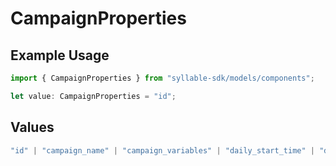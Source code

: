# CampaignProperties

## Example Usage

```typescript
import { CampaignProperties } from "syllable-sdk/models/components";

let value: CampaignProperties = "id";
```

## Values

```typescript
"id" | "campaign_name" | "campaign_variables" | "daily_start_time" | "daily_end_time" | "source" | "caller_id" | "updated_at" | "label"
```